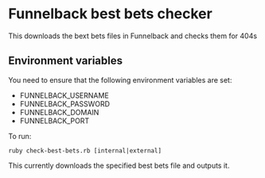 # Funnelback best bets checker

This downloads the bext bets files in Funnelback and checks them for 404s

## Environment variables

You need to ensure that the following environment variables are set:
* FUNNELBACK_USERNAME
* FUNNELBACK_PASSWORD
* FUNNELBACK_DOMAIN
* FUNNELBACK_PORT

To run:

<code>ruby check-best-bets.rb [internal|external]</code>

This currently downloads the specified best bets file and outputs it.
